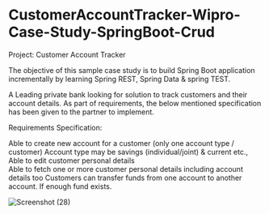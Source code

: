 # CustomerAccountTracker-Wipro-Case-Study-SpringBoot-Crud

Project: Customer Account Tracker

 

The objective of this sample case study is to build Spring Boot application incrementally by learning Spring REST, Spring Data & spring TEST.

A Leading private bank looking for solution to track customers and their account details. As part of requirements, the below mentioned specification has been given to the partner to implement.

Requirements Specification:

Able to create new account for a customer (only one account type / customer)
Account type may be savings (individual/joint) & current etc.,
Able to edit customer personal details                                 
Able to fetch one or more customer personal details including account details too
Customers can transfer funds from one account to another account. If enough fund exists.


![Screenshot (28)](https://user-images.githubusercontent.com/30743824/85275374-df73e100-b49d-11ea-972a-8b92c98704e8.png)
